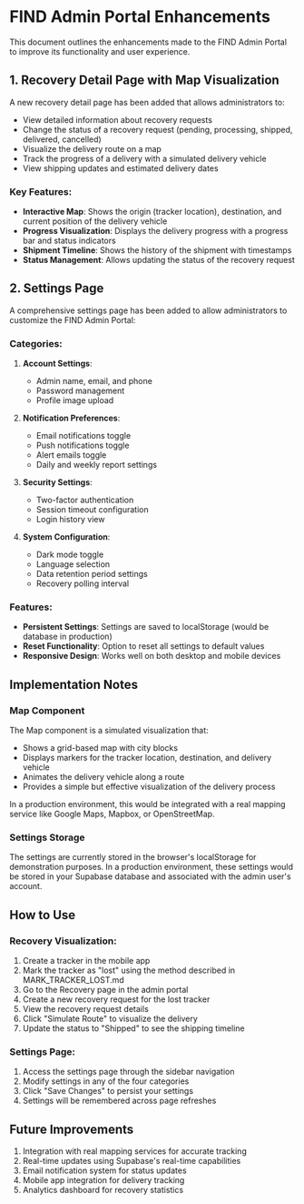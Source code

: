 # FIND Admin Portal Enhancements

This document outlines the enhancements made to the FIND Admin Portal to improve its functionality and user experience.

## 1. Recovery Detail Page with Map Visualization

A new recovery detail page has been added that allows administrators to:

- View detailed information about recovery requests
- Change the status of a recovery request (pending, processing, shipped, delivered, cancelled)
- Visualize the delivery route on a map
- Track the progress of a delivery with a simulated delivery vehicle
- View shipping updates and estimated delivery dates

### Key Features:

- **Interactive Map**: Shows the origin (tracker location), destination, and current position of the delivery vehicle
- **Progress Visualization**: Displays the delivery progress with a progress bar and status indicators
- **Shipment Timeline**: Shows the history of the shipment with timestamps
- **Status Management**: Allows updating the status of the recovery request

## 2. Settings Page

A comprehensive settings page has been added to allow administrators to customize the FIND Admin Portal:

### Categories:

1. **Account Settings**:
   - Admin name, email, and phone
   - Password management
   - Profile image upload

2. **Notification Preferences**:
   - Email notifications toggle
   - Push notifications toggle
   - Alert emails toggle
   - Daily and weekly report settings

3. **Security Settings**:
   - Two-factor authentication
   - Session timeout configuration
   - Login history view

4. **System Configuration**:
   - Dark mode toggle
   - Language selection
   - Data retention period settings
   - Recovery polling interval

### Features:

- **Persistent Settings**: Settings are saved to localStorage (would be database in production)
- **Reset Functionality**: Option to reset all settings to default values
- **Responsive Design**: Works well on both desktop and mobile devices

## Implementation Notes

### Map Component

The Map component is a simulated visualization that:

- Shows a grid-based map with city blocks
- Displays markers for the tracker location, destination, and delivery vehicle
- Animates the delivery vehicle along a route
- Provides a simple but effective visualization of the delivery process

In a production environment, this would be integrated with a real mapping service like Google Maps, Mapbox, or OpenStreetMap.

### Settings Storage

The settings are currently stored in the browser's localStorage for demonstration purposes. In a production environment, these settings would be stored in your Supabase database and associated with the admin user's account.

## How to Use

### Recovery Visualization:

1. Create a tracker in the mobile app
2. Mark the tracker as "lost" using the method described in MARK_TRACKER_LOST.md
3. Go to the Recovery page in the admin portal
4. Create a new recovery request for the lost tracker
5. View the recovery request details
6. Click "Simulate Route" to visualize the delivery
7. Update the status to "Shipped" to see the shipping timeline

### Settings Page:

1. Access the settings page through the sidebar navigation
2. Modify settings in any of the four categories
3. Click "Save Changes" to persist your settings
4. Settings will be remembered across page refreshes

## Future Improvements

1. Integration with real mapping services for accurate tracking
2. Real-time updates using Supabase's real-time capabilities
3. Email notification system for status updates
4. Mobile app integration for delivery tracking
5. Analytics dashboard for recovery statistics